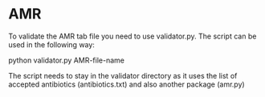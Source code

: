 # AMR

To validate the AMR tab file you need to use validator.py. The script can be used in the following way:

python validator.py AMR-file-name

The script needs to stay in the validator directory as it uses the list of accepted antibiotics (antibiotics.txt) and also another package (amr.py)

